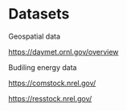 # Datasets
Geospatial data

https://daymet.ornl.gov/overview

Budiling energy data

https://comstock.nrel.gov/

https://resstock.nrel.gov/
